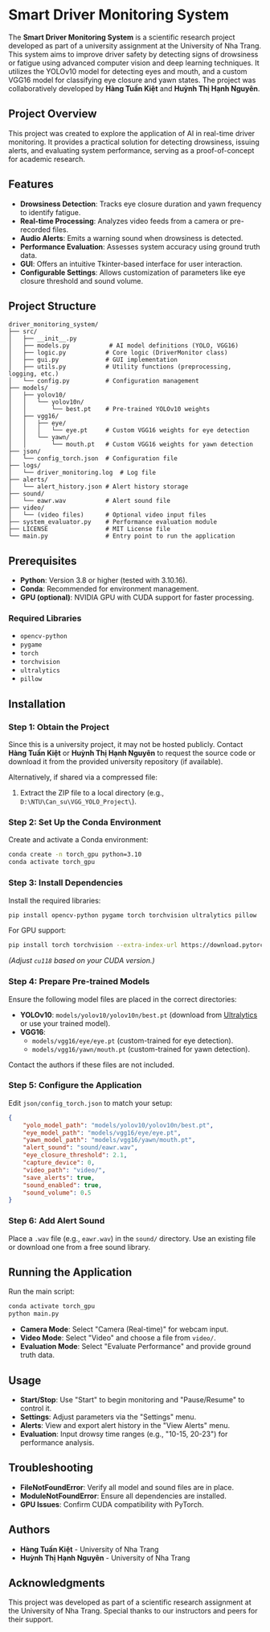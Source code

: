 # Smart Driver Monitoring System

The **Smart Driver Monitoring System** is a scientific research project developed as part of a university assignment at the University of Nha Trang. This system aims to improve driver safety by detecting signs of drowsiness or fatigue using advanced computer vision and deep learning techniques. It utilizes the YOLOv10 model for detecting eyes and mouth, and a custom VGG16 model for classifying eye closure and yawn states. The project was collaboratively developed by **Hàng Tuấn Kiệt** and **Huỳnh Thị Hạnh Nguyên**.

## Project Overview
This project was created to explore the application of AI in real-time driver monitoring. It provides a practical solution for detecting drowsiness, issuing alerts, and evaluating system performance, serving as a proof-of-concept for academic research.

## Features
- **Drowsiness Detection**: Tracks eye closure duration and yawn frequency to identify fatigue.
- **Real-time Processing**: Analyzes video feeds from a camera or pre-recorded files.
- **Audio Alerts**: Emits a warning sound when drowsiness is detected.
- **Performance Evaluation**: Assesses system accuracy using ground truth data.
- **GUI**: Offers an intuitive Tkinter-based interface for user interaction.
- **Configurable Settings**: Allows customization of parameters like eye closure threshold and sound volume.

## Project Structure
```
driver_monitoring_system/
├── src/
│   ├── __init__.py
│   ├── models.py           # AI model definitions (YOLO, VGG16)
│   ├── logic.py           # Core logic (DriverMonitor class)
│   ├── gui.py             # GUI implementation
│   ├── utils.py           # Utility functions (preprocessing, logging, etc.)
│   └── config.py          # Configuration management
├── models/
│   ├── yolov10/
│   │   └── yolov10n/
│   │       └── best.pt    # Pre-trained YOLOv10 weights
│   ├── vgg16/
│   │   ├── eye/
│   │   │   └── eye.pt     # Custom VGG16 weights for eye detection
│   │   └── yawn/
│   │       └── mouth.pt   # Custom VGG16 weights for yawn detection
├── json/
│   └── config_torch.json  # Configuration file
├── logs/
│   └── driver_monitoring.log  # Log file
├── alerts/
│   └── alert_history.json # Alert history storage
├── sound/
│   └── eawr.wav           # Alert sound file
├── video/
│   └── (video files)      # Optional video input files
├── system_evaluator.py    # Performance evaluation module
├── LICENSE                # MIT License file
└── main.py                # Entry point to run the application
```

## Prerequisites
- **Python**: Version 3.8 or higher (tested with 3.10.16).
- **Conda**: Recommended for environment management.
- **GPU (optional)**: NVIDIA GPU with CUDA support for faster processing.

### Required Libraries
- `opencv-python`
- `pygame`
- `torch`
- `torchvision`
- `ultralytics`
- `pillow`

## Installation

### Step 1: Obtain the Project
Since this is a university project, it may not be hosted publicly. Contact **Hàng Tuấn Kiệt** or **Huỳnh Thị Hạnh Nguyên** to request the source code or download it from the provided university repository (if available).

Alternatively, if shared via a compressed file:
1. Extract the ZIP file to a local directory (e.g., `D:\NTU\Can_su\VGG_YOLO_Project\`).

### Step 2: Set Up the Conda Environment
Create and activate a Conda environment:
```bash
conda create -n torch_gpu python=3.10
conda activate torch_gpu
```

### Step 3: Install Dependencies
Install the required libraries:
```bash
pip install opencv-python pygame torch torchvision ultralytics pillow
```

For GPU support:
```bash
pip install torch torchvision --extra-index-url https://download.pytorch.org/whl/cu118
```
*(Adjust `cu118` based on your CUDA version.)*

### Step 4: Prepare Pre-trained Models
Ensure the following model files are placed in the correct directories:
- **YOLOv10**: `models/yolov10/yolov10n/best.pt` (download from [Ultralytics](https://github.com/ultralytics/ultralytics) or use your trained model).
- **VGG16**: 
  - `models/vgg16/eye/eye.pt` (custom-trained for eye detection).
  - `models/vgg16/yawn/mouth.pt` (custom-trained for yawn detection).

Contact the authors if these files are not included.

### Step 5: Configure the Application
Edit `json/config_torch.json` to match your setup:
```json
{
    "yolo_model_path": "models/yolov10/yolov10n/best.pt",
    "eye_model_path": "models/vgg16/eye/eye.pt",
    "yawn_model_path": "models/vgg16/yawn/mouth.pt",
    "alert_sound": "sound/eawr.wav",
    "eye_closure_threshold": 2.1,
    "capture_device": 0,
    "video_path": "video/",
    "save_alerts": true,
    "sound_enabled": true,
    "sound_volume": 0.5
}
```

### Step 6: Add Alert Sound
Place a `.wav` file (e.g., `eawr.wav`) in the `sound/` directory. Use an existing file or download one from a free sound library.

## Running the Application
Run the main script:
```bash
conda activate torch_gpu
python main.py
```

- **Camera Mode**: Select "Camera (Real-time)" for webcam input.
- **Video Mode**: Select "Video" and choose a file from `video/`.
- **Evaluation Mode**: Select "Evaluate Performance" and provide ground truth data.

## Usage
- **Start/Stop**: Use "Start" to begin monitoring and "Pause/Resume" to control it.
- **Settings**: Adjust parameters via the "Settings" menu.
- **Alerts**: View and export alert history in the "View Alerts" menu.
- **Evaluation**: Input drowsy time ranges (e.g., "10-15, 20-23") for performance analysis.

## Troubleshooting
- **FileNotFoundError**: Verify all model and sound files are in place.
- **ModuleNotFoundError**: Ensure all dependencies are installed.
- **GPU Issues**: Confirm CUDA compatibility with PyTorch.

## Authors
- **Hàng Tuấn Kiệt** - University of Nha Trang
- **Huỳnh Thị Hạnh Nguyên** - University of Nha Trang

## Acknowledgments
This project was developed as part of a scientific research assignment at the University of Nha Trang. Special thanks to our instructors and peers for their support.
